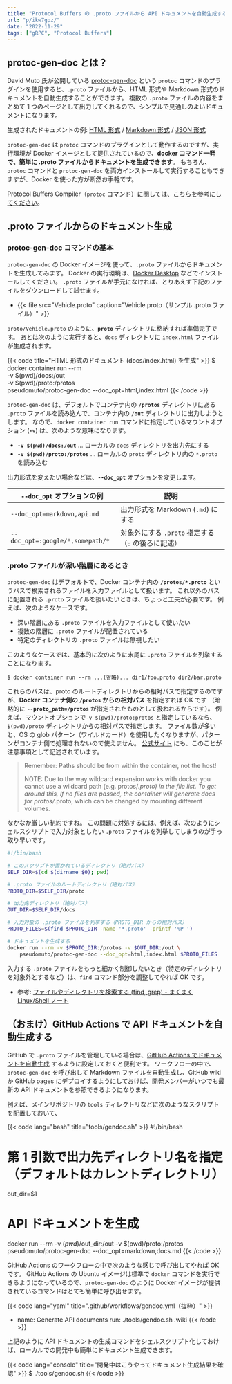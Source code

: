 ```yaml
---
title: "Protocol Buffers の .proto ファイルから API ドキュメントを自動生成する (protoc-gen-doc)"
url: "p/ikw7gpz/"
date: "2022-11-29"
tags: ["gRPC", "Protocol Buffers"]
---
```


protoc-gen-doc とは？
----

David Muto 氏が公開している [protoc-gen-doc](https://github.com/pseudomuto/protoc-gen-doc) という `protoc` コマンドのプラグインを使用すると、`.proto` ファイルから、HTML 形式や Markdown 形式のドキュメントを自動生成することができます。
複数の `.proto` ファイルの内容をまとめて 1 つのページとして出力してくれるので、シンプルで見通しのよいドキュメントになります。

生成されたドキュメントの例: [HTML 形式](https://rawgit.com/pseudomuto/protoc-gen-doc/master/examples/doc/example.html) / [Markdown 形式](https://github.com/pseudomuto/protoc-gen-doc/blob/master/examples/doc/example.md) / [JSON 形式](https://github.com/pseudomuto/protoc-gen-doc/blob/master/examples/doc/example.json)

`protoc-gen-doc` は `protoc` コマンドのプラグインとして動作するのですが、実行環境が Docker イメージとして提供されているので、__docker コマンド一発で、簡単に .proto ファイルからドキュメントを生成できます__。
もちろん、`protoc` コマンドと `protoc-gen-doc` を両方インストールして実行することもできますが、Docker を使った方が断然お手軽です。

Protocol Buffers Compiler（`protoc` コマンド）に関しては、[こちらを参考にしてください](/p/37e6uck/)。


.proto ファイルからのドキュメント生成
----

### protoc-gen-doc コマンドの基本

`protoc-gen-doc` の Docker イメージを使って、`.proto` ファイルからドキュメントを生成してみます。
Docker の実行環境は、[Docker Desktop](https://www.docker.com/products/docker-desktop/) などでインストールしてください。
`.proto` ファイルが手元になければ、とりあえず下記のファイルをダウンロードして試せます。

- {{< file src="Vehicle.proto" caption="Vehicle.proto（サンプル .proto ファイル）" >}}

`proto/Vehicle.proto` のように、__`proto`__ ディレクトリに格納すれば準備完了です。
あとは次のように実行すると、`docs` ディレクトリに `index.html` ファイルが生成されます。

{{< code title="HTML 形式のドキュメント (docs/index.html) を生成" >}}
$ docker container run --rm \
    -v $(pwd)/docs:/out \
    -v $(pwd)/proto:/protos \
    pseudomuto/protoc-gen-doc --doc_opt=html,index.html
{{< /code >}}

`protoc-gen-doc` は、デフォルトでコンテナ内の __`/protos`__ ディレクトリにある `.proto` ファイルを読み込んで、コンテナ内の __`/out`__ ディレクトリに出力しようとします。
なので、`docker container run` コマンドに指定しているマウントオプション (__`-v`__) は、次のような意味になります。

- __`-v $(pwd)/docs:/out`__ ... ローカルの `docs` ディレクトリを出力先にする
- __`-v $(pwd)/proto:/protos`__ ... ローカルの `proto` ディレクトリ内の `*.proto` を読み込む

出力形式を変えたい場合などは、__`--doc_opt`__ オプションを変更します。

| `--doc_opt` オプションの例 | 説明 |
| ---- | ---- |
| `--doc_opt=markdown,api.md` | 出力形式を Markdown (`.md`) にする |
| `--doc_opt=:google/*,somepath/*` | 対象外にする `.proto` 指定する（`:` の後ろに記述） |

### .proto ファイルが深い階層にあるとき

`protoc-gen-doc` はデフォルトで、Docker コンテナ内の __`/protos/*.proto`__ というパスで検索されるファイルを入力ファイルとして扱います。
これ以外のパスに配置される `.proto` ファイルを扱いたいときは、ちょっと工夫が必要です。
例えば、次のようなケースです。

- 深い階層にある `.proto` ファイルを入力ファイルとして使いたい
- 複数の階層に `.proto` ファイルが配置されている
- 特定のディレクトリの `.proto` ファイルは無視したい

このようなケースでは、基本的に次のように末尾に `.proto` ファイルを列挙することになります。

```console
$ docker container run --rm ...(省略)... dir1/foo.proto dir2/bar.proto
```

これらのパスは、proto のルートディレクトリからの相対パスで指定するのですが、__Docker コンテナ側の `/protos` からの相対パス__ を指定すれば OK です （暗黙的に __`--proto_path=/protos`__ が指定されたものとして扱われるからです）。
例えば、マウントオプションで`-v $(pwd)/proto:protos` と指定しているなら、`$(pwd)/proto` ディレクトリからの相対パスで指定します。
ファイル数が多いと、OS の glob パターン（ワイルドカード）を使用したくなりますが、パターンがコンテナ側で処理されないので使えません。
[公式サイト](https://github.com/pseudomuto/protoc-gen-doc) にも、このことが注意事項として記述されています。

> Remember: Paths should be from within the container, not the host!
>
> NOTE: Due to the way wildcard expansion works with docker you cannot use a wildcard path (e.g. protos/*.proto) in the file list. To get around this, if no files are passed, the container will generate docs for protos/*.proto, which can be changed by mounting different volumes.

なかなか厳しい制約ですね。
この問題に対処するには、例えば、次のようにシェルスクリプトで入力対象としたい `.proto` ファイルを列挙してしまうのが手っ取り早いです。

```bash
#!/bin/bash

# このスクリプトが置かれているディレクトリ（絶対パス）
SELF_DIR=$(cd $(dirname $0); pwd)

# .proto ファイルのルートディレクトリ（絶対パス）
PROTO_DIR=$SELF_DIR/proto

# 出力先ディレクトリ（絶対パス）
OUT_DIR=$SELF_DIR/docs

# 入力対象の .proto ファイルを列挙する（PROTO_DIR からの相対パス）
PROTO_FILES=$(find $PROTO_DIR -name '*.proto' -printf '%P ')

# ドキュメントを生成する
docker run --rm -v $PROTO_DIR:/protos -v $OUT_DIR:/out \
    pseudomuto/protoc-gen-doc --doc_opt=html,index.html $PROTO_FILES
```

入力する `.proto` ファイルをもっと細かく制御したいとき（特定のディレクトリを対象外とするなど）は、`find` コマンド部分を調整してやれば OK です。

- 参考: [ファイルやディレクトリを検索する (find, grep) - まくまく Linux/Shell ノート](https://maku77.github.io/p/hudubr8/)


（おまけ）GitHub Actions で API ドキュメントを自動生成する
----

GitHub で `.proto` ファイルを管理している場合は、[GitHub Actions でドキュメントを自動生成](https://maku77.github.io/p/f2eggno/) するように設定しておくと便利です。
ワークフローの中で、`protoc-gen-doc` を呼び出して Markdown ファイルを自動生成し、GitHub wiki か GitHub pages にデプロイするようにしておけば、開発メンバーがいつでも最新の API ドキュメントを参照できるようになります。

例えば、メインリポジトリの `tools` ディレクトリなどに次のようなスクリプトを配置しておいて、

{{< code lang="bash" title="tools/gendoc.sh" >}}
#!/bin/bash

# 第 1 引数で出力先ディレクトリ名を指定（デフォルトはカレントディレクトリ）
out_dir=$1

# API ドキュメントを生成
docker run --rm -v $(pwd)/$out_dir:/out -v $(pwd)/proto:/protos pseudomuto/protoc-gen-doc --doc_opt=markdown,docs.md
{{< /code >}}

GitHub Actions のワークフローの中で次のような感じで呼び出してやれば OK です。
GitHub Actions の Ubuntu イメージは標準で `docker` コマンドを実行できるようになっているので、`protoc-gen-doc` のように Docker イメージが提供されているコマンドはとても簡単に呼び出せます。

{{< code lang="yaml" title=".github/workflows/gendoc.yml（抜粋）" >}}
- name: Generate API documents
  run: ./tools/gendoc.sh .wiki
{{< /code >}}

上記のように API ドキュメントの生成コマンドをシェルスクリプト化しておけば、ローカルでの開発中も簡単にドキュメント生成できます。

{{< code lang="console" title="開発中はこうやってドキュメント生成結果を確認" >}}
$ ./tools/gendoc.sh
{{< /code >}}


